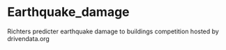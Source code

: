 # Earthquake_damage
Richters predicter earthquake damage to buildings competition hosted by drivendata.org

